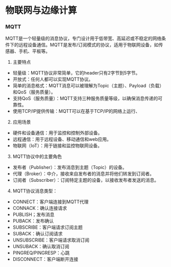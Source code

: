 # 物联网与边缘计算 <!-- {docsify-ignore-all} -->



### MQTT

MQTT是一个轻量级的消息协议，专门设计用于低带宽、高延迟或不稳定的网络条件下的远程设备通信。MQTT是发布/订阅模式的协议，适用于物联网设备，如传感器、手机、平板等。

1. 主要特点

- 轻量级：MQTT协议非常简单，它的header只有2字节到5字节。
- 开放式：任何人都可以实现MQTT协议。
- 简单的消息格式：MQTT消息可以被理解为Topic（主题）、Payload（负载）和QoS（服务质量）。
- 支持QoS（服务质量）：MQTT支持三种服务质量等级，以确保消息传递的可靠性。
- 使用TCP/IP提供传输：MQTT可以在基于TCP/IP的网络上运行、

2. 应用场景

- 硬件和设备通信：用于监控和控制外部设备。
- 远程通信：用于远程设备、移动通信和web应用。
- 物联网（IoT）：用于链接和监控物联网设备。

3. MQTT协议中的主要角色

- 发布者（Publisher）：发布消息到主题（Topic）的设备。
- 代理（Broker）：中介，接收来自发布者的消息并将他们转发到订阅者。
- 订阅者（Subscriber）：订阅特定主题的设备，以接收发布者发送的消息。

4.  MQTT协议消息类型：

- CONNECT：客户端连接到MQTT代理
- CONNACK：确认连接请求
- PUBLISH；发布消息
- PUBACK：发布确认
- SUBSCRIBE：客户端请求订阅主题
- SUBACK：确认订阅请求
- UNSUBSCRIBE：客户端请求取消订阅
- UNSUBACK：确认取消订阅
- PINGREQ/PINGRESP：心跳
- DISCONNECT：客户端断开连接